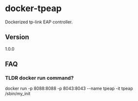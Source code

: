 # docker-tpeap

Dockerized tp-link EAP controller.

## Version

1.0.0

## FAQ

### TLDR docker run command?

docker run -p 8088:8088 -p 8043:8043 --name tpeap -it tpeap /sbin/my_init
